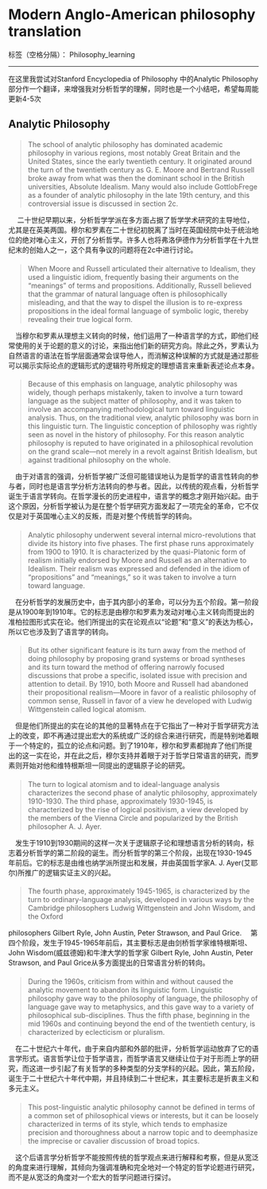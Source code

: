# Modern Anglo-American philosophy translation

标签（空格分隔）： Philosophy_learning 

---
在这里我尝试对Stanford Encyclopedia of Philosophy 中的Analytic Philosophy 部分作一个翻译，来增强我对分析哲学的理解，同时也是一个小结吧，希望每周能更新4-5次
## Analytic Philosophy

#### 
> The school of analytic philosophy has dominated academic philosophy in various regions, most notably Great Britain and the United States, since the early twentieth century. It originated around the turn of the twentieth century as G. E. Moore and Bertrand Russell broke away from what was then the dominant school in the British universities, Absolute Idealism. Many would also include GottlobFrege as a founder of analytic philosophy in the late 19th century, and this controversial issue is discussed in section 2c. 

&emsp; 二十世纪早期以来，分析哲学学派在多方面占据了哲学学术研究的主导地位，尤其是在英美两国。穆尔和罗素在二十世纪初脱离了当时在英国经院中处于统治地位的绝对唯心主义，开创了分析哲学。许多人也将弗洛伊德作为分析哲学在十九世纪末的创始人之一，这个具有争议的问题将在2c中进行讨论。

#### 
> When Moore and Russell articulated their alternative to Idealism, they used a linguistic idiom, frequently basing their arguments on the “meanings” of terms and propositions. Additionally, Russell believed that the grammar of natural language often is philosophically misleading, and that the way to dispel the illusion is to re-express propositions in the ideal formal language of symbolic logic, thereby revealing their true logical form. 

&emsp;当穆尔和罗素从理想主义转向的时候，他们运用了一种语言学的方式，即他们经常使用的关于论题的意义的讨论，来指出他们新的研究方向。除此之外，罗素认为自然语言的语法在哲学层面通常会误导他人，而消解这种误解的方式就是通过那些可以揭示实际论点的逻辑形式的逻辑符号所规定的理想语言来重新表述论点本身。


#### 
> Because of this emphasis on language, analytic philosophy was widely, though perhaps mistakenly, taken to involve a turn toward language as the subject matter of philosophy, and it was taken to involve an accompanying methodological turn toward linguistic analysis. Thus, on the traditional view, analytic philosophy was born in this linguistic turn. The linguistic conception of philosophy was rightly seen as novel in the history of philosophy. For this reason analytic philosophy is reputed to have originated in a philosophical revolution on the grand scale—not merely in a revolt against British Idealism, but against traditional philosophy on the whole.

&emsp;由于对语言的强调，分析哲学被广泛但可能错误地认为是哲学的语言性转向的参与者，同时也是语言学分析方法转向的参与者。因此，以传统的观点看，分析哲学诞生于语言学转向。在哲学漫长的历史进程中，语言学的概念才刚开始兴起。由于这个原因，分析哲学被认为是在整个哲学研究方面发起了一项完全的革命，它不仅仅是对于英国唯心主义的反叛，而是对整个传统哲学的转向。

#### 
> Analytic philosophy underwent several internal micro-revolutions that divide its history into five phases. The first phase runs approximately from 1900 to 1910. It is characterized by the quasi-Platonic form of realism initially endorsed by Moore and Russell as an alternative to Idealism. Their realism was expressed and defended in the idiom of “propositions” and “meanings,” so it was taken to involve a turn toward language. 

&emsp;在分析哲学的发展历史中，由于其内部小的革命，可以分为五个阶段。第一阶段是从1900年到1910年。它的标志是由穆尔和罗素为发动对唯心主义转向而提出的准柏拉图形式实在论。他们所提出的实在论观点以“论题”和“意义”的表达为核心，所以它也涉及到了语言学的转向。

#### 
> But its other significant feature is its turn away from the method of doing philosophy by proposing grand systems or broad syntheses and its turn toward the method of offering narrowly focused discussions that probe a specific, isolated issue with precision and attention to detail. By 1910, both Moore and Russell had abandoned their propositional realism—Moore in favor of a realistic philosophy of common sense, Russell in favor of a view he developed with Ludwig Wittgenstein called logical atomism. 

&emsp;但是他们所提出的实在论的其他的显著特点在于它指出了一种对于哲学研究方法上的改变，即不再通过提出宏大的系统或广泛的综合来进行研究，而是特别地着眼于一个特定的，孤立的论点和问题。到了1910年，穆尔和罗素都抛弃了他们所提出的这一实在论，并在此之后，穆尔支持并着眼于对于哲学日常语言的研究，而罗素则开始对他和维特根斯坦一同提出的逻辑原子论的研究。

#### 
> The turn to logical atomism and to ideal-language analysis characterizes the second phase of analytic philosophy, approximately 1910-1930. The third phase, approximately 1930-1945, is characterized by the rise of logical positivism, a view developed by the members of the Vienna Circle and popularized by the British philosopher A. J. Ayer. 

&emsp;发生于1910到1930期间的这样一次关于逻辑原子论和理想语言分析的转向，标志着分析哲学的第二阶段的诞生。而分析哲学的第三个阶段，出现在1930-1945年前后。它的标志是由维也纳学派所提出和发展，并由英国哲学家A. J. Ayer(艾耶尔)所推广的逻辑实证主义的兴起。

#### 
> The fourth phase, approximately 1945-1965, is characterized by the turn to ordinary-language analysis, developed in various ways by the Cambridge philosophers Ludwig Wittgenstein and John Wisdom, and the Oxford 

philosophers Gilbert Ryle, John Austin, Peter Strawson, and Paul Grice.
&emsp;第四个阶段，发生于1945-1965年前后，其主要标志是由剑桥哲学家维特根斯坦、John Wisdom(威兹德姆)和牛津大学的哲学家 Gilbert Ryle, John Austin, Peter Strawson, and Paul Grice从多方面提出的日常语言分析的转向。
#### 
> During the 1960s, criticism from within and without caused the analytic movement to abandon its linguistic form. Linguistic philosophy gave way to the philosophy of language, the philosophy of language gave way to metaphysics, and this gave way to a variety of philosophical sub-disciplines. Thus the fifth phase, beginning in the mid 1960s and continuing beyond the end of the twentieth century, is characterized by eclecticism or pluralism.

&emsp;在二十世纪六十年代，由于来自内部和外部的批评，分析哲学运动放弃了它的语言学形式。语言哲学让位于哲学语言，而哲学语言又继续让位于对于形而上学的研究，而这进一步引起了有关哲学的多种类型的分支学科的兴起。因此，第五阶段，诞生于二十世纪六十年代中期，并且持续到二十世纪末，其主要标志是折衷主义和多元主义。

#### 
> This post-linguistic analytic philosophy cannot be defined in terms of a common set of philosophical views or interests, but it can be loosely characterized in terms of its style, which tends to emphasize precision and thoroughness about a narrow topic and to deemphasize the imprecise or cavalier discussion of broad topics.

&emsp;这个后语言学分析哲学不能按照传统的哲学观点来进行解释和考察，但是从宽泛的角度来进行理解，其倾向为强调准确和完全地对一个特定的哲学论题进行研究，而不是从宽泛的角度对一个宏大的哲学问题进行探讨。